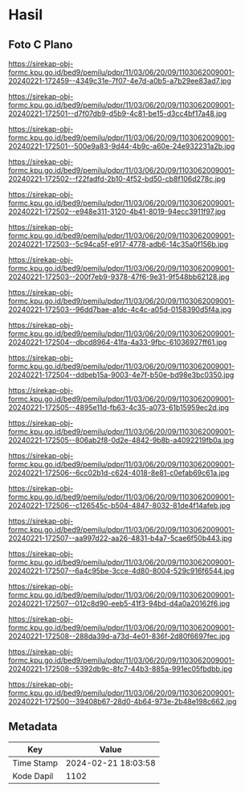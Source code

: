 # Hasil

## Foto C Plano

https://sirekap-obj-formc.kpu.go.id/bed9/pemilu/pdpr/11/03/06/20/09/1103062009001-20240221-172459--4349c31e-7f07-4e7d-a0b5-a7b29ee83ad7.jpg

https://sirekap-obj-formc.kpu.go.id/bed9/pemilu/pdpr/11/03/06/20/09/1103062009001-20240221-172501--d7f07db9-d5b9-4c81-be15-d3cc4bf17a48.jpg

https://sirekap-obj-formc.kpu.go.id/bed9/pemilu/pdpr/11/03/06/20/09/1103062009001-20240221-172501--500e9a83-9d44-4b9c-a60e-24e932231a2b.jpg

https://sirekap-obj-formc.kpu.go.id/bed9/pemilu/pdpr/11/03/06/20/09/1103062009001-20240221-172502--f22fadfd-2b10-4f52-bd50-cb8f106d278c.jpg

https://sirekap-obj-formc.kpu.go.id/bed9/pemilu/pdpr/11/03/06/20/09/1103062009001-20240221-172502--e948e311-3120-4b41-8019-94ecc3911f97.jpg

https://sirekap-obj-formc.kpu.go.id/bed9/pemilu/pdpr/11/03/06/20/09/1103062009001-20240221-172503--5c94ca5f-e917-4778-adb6-14c35a0f156b.jpg

https://sirekap-obj-formc.kpu.go.id/bed9/pemilu/pdpr/11/03/06/20/09/1103062009001-20240221-172503--200f7eb9-9378-47f6-9e31-9f548bb62128.jpg

https://sirekap-obj-formc.kpu.go.id/bed9/pemilu/pdpr/11/03/06/20/09/1103062009001-20240221-172503--96dd7bae-a1dc-4c4c-a05d-0158390d5f4a.jpg

https://sirekap-obj-formc.kpu.go.id/bed9/pemilu/pdpr/11/03/06/20/09/1103062009001-20240221-172504--dbcd8964-41fa-4a33-9fbc-61036927ff61.jpg

https://sirekap-obj-formc.kpu.go.id/bed9/pemilu/pdpr/11/03/06/20/09/1103062009001-20240221-172504--ddbeb15a-9003-4e7f-b50e-bd98e3bc0350.jpg

https://sirekap-obj-formc.kpu.go.id/bed9/pemilu/pdpr/11/03/06/20/09/1103062009001-20240221-172505--4895e11d-fb63-4c35-a073-61b15959ec2d.jpg

https://sirekap-obj-formc.kpu.go.id/bed9/pemilu/pdpr/11/03/06/20/09/1103062009001-20240221-172505--806ab2f8-0d2e-4842-9b8b-a4092219fb0a.jpg

https://sirekap-obj-formc.kpu.go.id/bed9/pemilu/pdpr/11/03/06/20/09/1103062009001-20240221-172506--6cc02b1d-c624-4018-8e81-c0efab69c61a.jpg

https://sirekap-obj-formc.kpu.go.id/bed9/pemilu/pdpr/11/03/06/20/09/1103062009001-20240221-172506--c126545c-b504-4847-8032-81de4f14afeb.jpg

https://sirekap-obj-formc.kpu.go.id/bed9/pemilu/pdpr/11/03/06/20/09/1103062009001-20240221-172507--aa997d22-aa26-4831-b4a7-5cae6f50b443.jpg

https://sirekap-obj-formc.kpu.go.id/bed9/pemilu/pdpr/11/03/06/20/09/1103062009001-20240221-172507--6a4c95be-3cce-4d80-8004-529c916f6544.jpg

https://sirekap-obj-formc.kpu.go.id/bed9/pemilu/pdpr/11/03/06/20/09/1103062009001-20240221-172507--012c8d90-eeb5-41f3-94bd-d4a0a20162f6.jpg

https://sirekap-obj-formc.kpu.go.id/bed9/pemilu/pdpr/11/03/06/20/09/1103062009001-20240221-172508--288da39d-a73d-4e01-836f-2d80f6697fec.jpg

https://sirekap-obj-formc.kpu.go.id/bed9/pemilu/pdpr/11/03/06/20/09/1103062009001-20240221-172508--5392db9c-8fc7-44b3-885a-991ec05fbdbb.jpg

https://sirekap-obj-formc.kpu.go.id/bed9/pemilu/pdpr/11/03/06/20/09/1103062009001-20240221-172500--39408b67-28d0-4b64-973e-2b48e198c662.jpg


## Metadata

| Key        | Value               |
| ---------- | ------------------- |
| Time Stamp | 2024-02-21 18:03:58 |
| Kode Dapil | 1102                |



